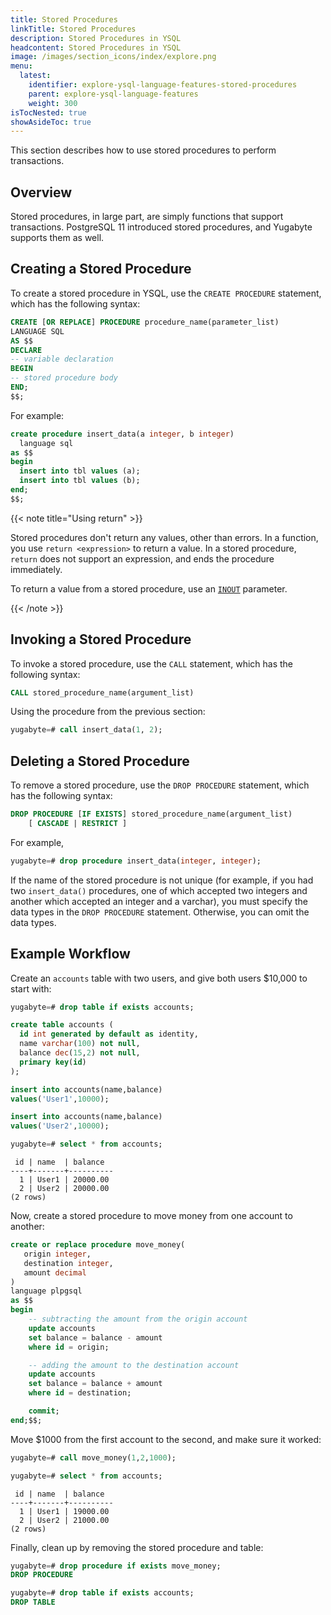 ```yaml
---
title: Stored Procedures
linkTitle: Stored Procedures
description: Stored Procedures in YSQL
headcontent: Stored Procedures in YSQL
image: /images/section_icons/index/explore.png
menu:
  latest:
    identifier: explore-ysql-language-features-stored-procedures
    parent: explore-ysql-language-features
    weight: 300
isTocNested: true
showAsideToc: true
---
```


This section describes how to use stored procedures to perform transactions.

## Overview

Stored procedures, in large part, are simply functions that support transactions. PostgreSQL 11 introduced stored procedures, and Yugabyte supports them as well.

## Creating a Stored Procedure

To create a stored procedure in YSQL, use the `CREATE PROCEDURE` statement, which has the following syntax:

```sql
CREATE [OR REPLACE] PROCEDURE procedure_name(parameter_list)
LANGUAGE SQL
AS $$
DECLARE
-- variable declaration
BEGIN
-- stored procedure body
END;
$$;
```

For example:

```sql
create procedure insert_data(a integer, b integer)
  language sql
as $$
begin
  insert into tbl values (a);
  insert into tbl values (b);
end;
$$;
```

{{< note title="Using return" >}}

Stored procedures don't return any values, other than errors. In a function, you use `return <expression>` to return a value. In a stored procedure, `return` does not support an expression, and ends the procedure immediately.

To return a value from a stored procedure, use an [`INOUT`](../../../api/ysql/keywords) parameter.

{{< /note >}}

## Invoking a Stored Procedure

To invoke a stored procedure, use the `CALL` statement, which has the following syntax:

```sql
CALL stored_procedure_name(argument_list)
```

Using the procedure from the previous section:

```sql
yugabyte=# call insert_data(1, 2);
```

## Deleting a Stored Procedure

To remove a stored procedure, use the `DROP PROCEDURE` statement, which has the following syntax:

```sql
DROP PROCEDURE [IF EXISTS] stored_procedure_name(argument_list)
    [ CASCADE | RESTRICT ]
```

For example,

```sql
yugabyte=# drop procedure insert_data(integer, integer);
```

If the name of the stored procedure is not unique (for example, if you had two `insert_data()` procedures, one of which accepted two integers and another which accepted an integer and a varchar), you must specify the data types in the `DROP PROCEDURE` statement. Otherwise, you can omit the data types.

## Example Workflow

Create an `accounts` table with two users, and give both users $10,000 to start with:

```sql
yugabyte=# drop table if exists accounts;

create table accounts (
  id int generated by default as identity,
  name varchar(100) not null,
  balance dec(15,2) not null,
  primary key(id)
);

insert into accounts(name,balance)
values('User1',10000);

insert into accounts(name,balance)
values('User2',10000);
```

```sql
yugabyte=# select * from accounts;
```

```
 id | name  | balance  
----+-------+----------
  1 | User1 | 20000.00
  2 | User2 | 20000.00
(2 rows)
```

Now, create a stored procedure to move money from one account to another:

```sql
create or replace procedure move_money(
   origin integer,
   destination integer, 
   amount decimal
)
language plpgsql
as $$
begin
    -- subtracting the amount from the origin account 
    update accounts 
    set balance = balance - amount 
    where id = origin;

    -- adding the amount to the destination account
    update accounts 
    set balance = balance + amount 
    where id = destination;

    commit;
end;$$;
```

Move $1000 from the first account to the second, and make sure it worked:

```sql
yugabyte=# call move_money(1,2,1000);

yugabyte=# select * from accounts;
```

```
 id | name  | balance  
----+-------+----------
  1 | User1 | 19000.00
  2 | User2 | 21000.00
(2 rows)
```

Finally, clean up by removing the stored procedure and table:

```sql
yugabyte=# drop procedure if exists move_money;
DROP PROCEDURE

yugabyte=# drop table if exists accounts;
DROP TABLE
```
